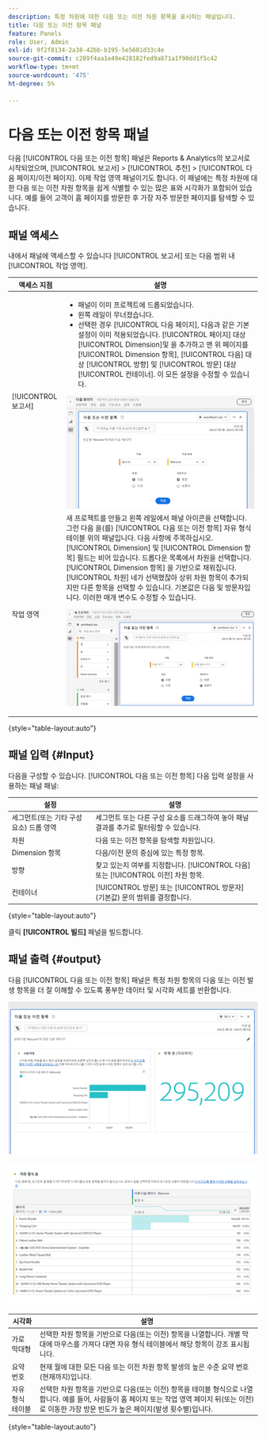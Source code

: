 ```yaml
---
description: 특정 차원에 대한 다음 또는 이전 차원 항목을 표시하는 패널입니다.
title: 다음 또는 이전 항목 패널
feature: Panels
role: User, Admin
exl-id: 9f2f8134-2a38-42bb-b195-5e5601d33c4e
source-git-commit: c289f4aa1e49e428182fed9a871a1f90dd1f5c42
workflow-type: tm+mt
source-wordcount: '475'
ht-degree: 5%

---
```


# 다음 또는 이전 항목 패널

다음 [!UICONTROL 다음 또는 이전 항목] 패널은 Reports &amp; Analytics의 보고서로 시작되었으며, [!UICONTROL 보고서] > [!UICONTROL 추천] > [!UICONTROL 다음 페이지/이전 페이지]. 이제 작업 영역 패널이기도 합니다. 이 패널에는 특정 차원에 대한 다음 또는 이전 차원 항목을 쉽게 식별할 수 있는 많은 표와 시각화가 포함되어 있습니다. 예를 들어 고객이 홈 페이지를 방문한 후 가장 자주 방문한 페이지를 탐색할 수 있습니다.

## 패널 액세스

내에서 패널에 액세스할 수 있습니다 [!UICONTROL 보고서] 또는 다음 범위 내 [!UICONTROL 작업 영역].

| 액세스 지점 | 설명 |
| --- | --- |
| [!UICONTROL 보고서] | <ul><li>패널이 이미 프로젝트에 드롭되었습니다.</li><li>왼쪽 레일이 무너졌습니다.</li><li>선택한 경우 [!UICONTROL 다음 페이지], 다음과 같은 기본 설정이 이미 적용되었습니다. [!UICONTROL 페이지] 대상 [!UICONTROL Dimension]및 을 추가하고 맨 위 페이지를 [!UICONTROL Dimension 항목], [!UICONTROL 다음] 대상 [!UICONTROL 방향] 및 [!UICONTROL 방문] 대상 [!UICONTROL 컨테이너]. 이 모든 설정을 수정할 수 있습니다.</li></ul>![다음/이전 패널](assets/next-previous.png) |
| 작업 영역 | 새 프로젝트를 만들고 왼쪽 레일에서 패널 아이콘을 선택합니다. 그런 다음 을(를) [!UICONTROL 다음 또는 이전 항목] 자유 형식 테이블 위의 패널입니다. 다음 사항에 주목하십시오. [!UICONTROL Dimension] 및 [!UICONTROL Dimension 항목] 필드는 비어 있습니다. 드롭다운 목록에서 차원을 선택합니다. [!UICONTROL Dimension 항목] 을 기반으로 채워집니다. [!UICONTROL 차원] 네가 선택했잖아 상위 차원 항목이 추가되지만 다른 항목을 선택할 수 있습니다. 기본값은 다음 및 방문자입니다. 이러한 매개 변수도 수정할 수 있습니다.<p>![다음/이전 패널](assets/next-previous2.png) |

{style="table-layout:auto"}

## 패널 입력 {#Input}

다음을 구성할 수 있습니다. [!UICONTROL 다음 또는 이전 항목] 다음 입력 설정을 사용하는 패널 패널:

| 설정 | 설명 |
| --- | --- |
| 세그먼트(또는 기타 구성 요소) 드롭 영역 | 세그먼트 또는 다른 구성 요소를 드래그하여 놓아 패널 결과를 추가로 필터링할 수 있습니다. |
| 차원 | 다음 또는 이전 항목을 탐색할 차원입니다. |
| Dimension 항목 | 다음/이전 문의 중심에 있는 특정 항목. |
| 방향 | 찾고 있는지 여부를 지정합니다. [!UICONTROL 다음] 또는 [!UICONTROL 이전] 차원 항목. |
| 컨테이너 | [!UICONTROL 방문] 또는 [!UICONTROL 방문자] (기본값) 문의 범위를 결정합니다. |

{style="table-layout:auto"}

클릭 **[!UICONTROL 빌드]** 패널을 빌드합니다.

## 패널 출력 {#output}

다음 [!UICONTROL 다음 또는 이전 항목] 패널은 특정 차원 항목의 다음 또는 이전 발생 항목을 더 잘 이해할 수 있도록 풍부한 데이터 및 시각화 세트를 반환합니다.

![다음/이전 패널 출력](assets/next-previous-output.png)

![다음/이전 패널 출력](assets/next-previous-output2.png)

| 시각화 | 설명 |
| --- | --- |
| 가로 막대형 | 선택한 차원 항목을 기반으로 다음(또는 이전) 항목을 나열합니다. 개별 막대에 마우스를 가져다 대면 자유 형식 테이블에서 해당 항목이 강조 표시됩니다. |
| 요약 번호 | 현재 월에 대한 모든 다음 또는 이전 차원 항목 발생의 높은 수준 요약 번호(현재까지)입니다. |
| 자유 형식 테이블 | 선택한 차원 항목을 기반으로 다음(또는 이전) 항목을 테이블 형식으로 나열합니다. 예를 들어, 사람들이 홈 페이지 또는 작업 영역 페이지 뒤(또는 이전)로 이동한 가장 방문 빈도가 높은 페이지(발생 횟수별)입니다. |

{style="table-layout:auto"}
